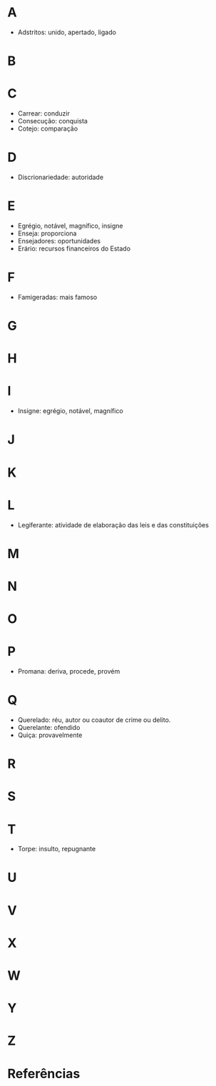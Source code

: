 # A
* Adstritos: unido, apertado, ligado

# B

# C
* Carrear: conduzir
* Consecução: conquista
* Cotejo: comparação

# D
* Discrionariedade: autoridade

# E
* Egrégio, notável, magnífico, insigne
* Enseja: proporciona
* Ensejadores: oportunidades
* Erário: recursos financeiros do Estado

# F
* Famigeradas: mais famoso

# G

# H

# I
* Insigne: egrégio, notável, magnífico
# J

# K

# L
* Legiferante: atividade de elaboração das leis e das constituições

# M

# N

# O

# P
* Promana: deriva, procede, provém

# Q
* Querelado: réu, autor ou coautor de crime ou delito.
* Querelante: ofendido
* Quiça: provavelmente

# R

# S

# T
* Torpe: insulto, repugnante

# U

# V

# X

# W

# Y

# Z

# Referências